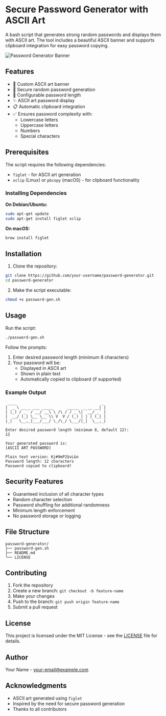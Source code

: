 # Secure Password Generator with ASCII Art

A bash script that generates strong random passwords and displays them with ASCII art. The tool includes a beautiful ASCII banner and supports clipboard integration for easy password copying.

![Password Generator Banner](https://raw.githubusercontent.com/your-username/password-generator/main/banner.png)

## Features

- 🎨 Custom ASCII art banner
- 🔐 Secure random password generation
- 💪 Configurable password length
- ✨ ASCII art password display
- 📋 Automatic clipboard integration
- ✅ Ensures password complexity with:
  - Lowercase letters
  - Uppercase letters
  - Numbers
  - Special characters

## Prerequisites

The script requires the following dependencies:
- `figlet` - for ASCII art generation
- `xclip` (Linux) or `pbcopy` (macOS) - for clipboard functionality

### Installing Dependencies

**On Debian/Ubuntu:**
```bash
sudo apt-get update
sudo apt-get install figlet xclip
```

**On macOS:**
```bash
brew install figlet
```

## Installation

1. Clone the repository:
```bash
git clone https://github.com/your-username/password-generator.git
cd password-generator
```

2. Make the script executable:
```bash
chmod +x password-gen.sh
```

## Usage

Run the script:
```bash
./password-gen.sh
```

Follow the prompts:
1. Enter desired password length (minimum 8 characters)
2. Your password will be:
   - Displayed in ASCII art
   - Shown in plain text
   - Automatically copied to clipboard (if supported)

### Example Output
```
 ____                                     _ 
|  _ \ __ _ ___ _____      _____  _ __ __| |
| |_) / _` / __/ __\ \ /\ / / _ \| `__/ _` |
|  __/ (_| \__ \__ \\ V  V / (_) | | | (_| |
|_|   \__,_|___/___/ \_/\_/ \___/|_|  \__,_|

Enter desired password length (minimum 8, default 12):
12

Your generated password is:
[ASCII ART PASSWORD]

Plain text version: Kj#9mP2$vL&n
Password length: 12 characters
Password copied to clipboard!
```

## Security Features

- Guaranteed inclusion of all character types
- Random character selection
- Password shuffling for additional randomness
- Minimum length enforcement
- No password storage or logging

## File Structure
```
password-generator/
├── password-gen.sh
├── README.md
└── LICENSE
```

## Contributing

1. Fork the repository
2. Create a new branch: `git checkout -b feature-name`
3. Make your changes
4. Push to the branch: `git push origin feature-name`
5. Submit a pull request

## License

This project is licensed under the MIT License - see the [LICENSE](LICENSE) file for details.

## Author

Your Name - [your-email@example.com](mailto:your-email@example.com)

## Acknowledgments

- ASCII art generated using `figlet`
- Inspired by the need for secure password generation
- Thanks to all contributors

